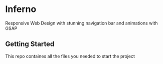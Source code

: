 # Inferno
Responsive Web Design with stunning navigation bar and animations with GSAP

## Getting Started
This repo containes all the files you needed to start the project
